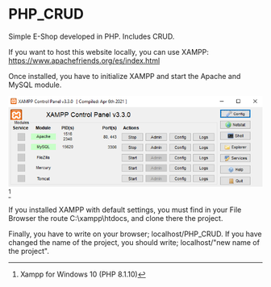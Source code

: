 # PHP_CRUD
Simple E-Shop developed in PHP. Includes CRUD.

If you want to host this website locally, you can use XAMPP: https://www.apachefriends.org/es/index.html

Once installed, you have to initialize XAMPP and start the Apache and MySQL module.

![](https://github.com/DiegR02/PHP_CRUD/blob/main/xampp.jpg) [^1]

If you installed XAMPP with default settings, you must find in your File Browser the route C:\xampp\htdocs, and clone there the project.

Finally, you have to write on your browser; localhost/PHP_CRUD. If you have changed the name of the project, you should write; localhost/"new name of the project".


[^1]: Xampp for Windows 10 (PHP 8.1.10)

